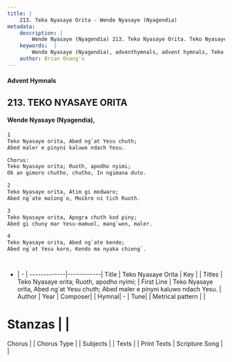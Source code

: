 ```yaml
---
title: |
    213. Teko Nyasaye Orita - Wende Nyasaye (Nyagendia)
metadata:
    description: |
        Wende Nyasaye (Nyagendia) 213. Teko Nyasaye Orita. Teko Nyasaye orita, Abed ng`at Yesu chuth; Abed maler e pinyni kaluwo ndach Yesu.  Chorus: Teko Nyasaye orita; Ruoth, apodho nyimi; Ok an gimoro chutho, chutho, In ngimana duto.  
    keywords:  |
        Wende Nyasaye (Nyagendia), adventhymnals, advent hymnals, Teko Nyasaye Orita, Teko Nyasaye orita, Abed ng`at Yesu chuth; Abed maler e pinyni kaluwo ndach Yesu.. Teko Nyasaye orita; Ruoth, apodho nyimi;
    author: Brian Onang'o
---
```


#### Advent Hymnals
## 213. TEKO NYASAYE ORITA
####  Wende Nyasaye (Nyagendia),

```txt
1
Teko Nyasaye orita, Abed ng`at Yesu chuth;
Abed maler e pinyni kaluwo ndach Yesu.

Chorus:
Teko Nyasaye orita; Ruoth, apodho nyimi;
Ok an gimoro chutho, chutho, In ngimana duto.

2
Teko Nyasaye orita, Atim gi modwaro;
Abed ng`ate malong`o, Moikre ni tich Ruoth.

3
Teko Nyasaye orita, Apogra chuth kod piny;
Abed gi chuny mar Yesu-mamuol, mang`won, maler.

4
Teko Nyasaye orita, Abed ng`ate kende;
Abed ng`at Yesu koro, Kendo ma nyaka chieng`.




```

- |   -  |
-------------|------------|
Title | Teko Nyasaye Orita |
Key |  |
Titles | Teko Nyasaye orita; Ruoth, apodho nyimi; |
First Line | Teko Nyasaye orita, Abed ng`at Yesu chuth; Abed maler e pinyni kaluwo ndach Yesu. |
Author | 
Year | 
Composer| |
Hymnal|  - |
Tune|  |
Metrical pattern | |
# Stanzas |  |
Chorus |  |
Chorus Type |  |
Subjects | |
Texts |  |
Print Texts | 
Scripture Song |  |
    
